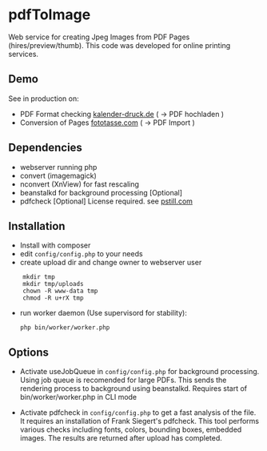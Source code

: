 # pdfToImage

Web service for creating Jpeg Images from PDF Pages (hires/preview/thumb). This code was developed for online printing services.

## Demo

   See in production on:
   - PDF Format checking [kalender-druck.de](https://www.kalender-druck.de) ( -> PDF hochladen )
   - Conversion of Pages [fototasse.com](https://www.fototasse.com/fototassen-hilfe.php) ( -> PDF Import )

## Dependencies

  - webserver running php
  - convert (imagemagick) 
  - nconvert (XnView) for fast rescaling
  - beanstalkd for background processing [Optional]
  - pdfcheck [Optional] License required. see [pstill.com](http://www.pstill.com)

## Installation

  - Install with composer
  - edit `config/config.php` to your needs
  - create upload dir and change owner to webserver user

```
    mkdir tmp
    mkdir tmp/uploads
    chown -R www-data tmp
    chmod -R u+rX tmp
```
  - run worker daemon (Use supervisord for stability):
    
    `php bin/worker/worker.php`
    
## Options

  - Activate useJobQueue in `config/config.php` for background processing. Using job queue is recomended for large PDFs. 
This sends the rendering process to background using beanstalkd. Requires start of bin/worker/worker.php in CLI mode

  - Activate pdfcheck in `config/config.php` to get a fast analysis of the file. It requires an installation of Frank Siegert's pdfcheck.
This tool performs various checks including fonts, colors, bounding boxes, embedded images. The results are returned after upload has completed.